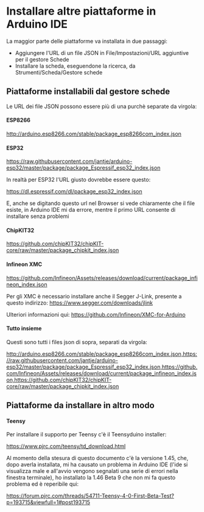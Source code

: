 # Installare altre piattaforme in Arduino IDE

La maggior parte delle piattaforme va installata in due passaggi:

- Aggiungere l'URL di un file JSON in File/Impostazioni/URL aggiuntive per il gestore Schede
- Installare la scheda, eseguendone la ricerca, da Strumenti/Scheda/Gestore schede

## Piattaforme installabili dal gestore schede

Le URL dei file JSON possono essere più di una purchè separate da virgola:

#### ESP8266
http://arduino.esp8266.com/stable/package_esp8266com_index.json

#### ESP32
https://raw.githubusercontent.com/jantje/arduino-esp32/master/package/package_Espressif_esp32_index.json

In realtà per ESP32 l'URL giusto dovrebbe essere questo:

https://dl.espressif.com/dl/package_esp32_index.json

E, anche se digitando questo url nel Browser si vede chiaramente che il file esiste, in Arduino IDE mi da errore, mentre il primo URL consente di installare senza problemi

#### ChipKIT32
https://github.com/chipKIT32/chipKIT-core/raw/master/package_chipkit_index.json

#### Infineon XMC
https://github.com/Infineon/Assets/releases/download/current/package_infineon_index.json

Per gli XMC è necessario installare anche il Segger J-Link, presente a questo indirizzo: https://www.segger.com/downloads/jlink

Ulteriori informazioni qui: https://github.com/Infineon/XMC-for-Arduino

#### Tutto insieme

Questi sono tutti i files json di sopra, separati da virgola:

http://arduino.esp8266.com/stable/package_esp8266com_index.json,https://raw.githubusercontent.com/jantje/arduino-esp32/master/package/package_Espressif_esp32_index.json,https://github.com/Infineon/Assets/releases/download/current/package_infineon_index.json,https://github.com/chipKIT32/chipKIT-core/raw/master/package_chipkit_index.json


## Piattaforme da installare in altro modo

#### Teensy

Per installare il supporto per Teensy c'è il Teensyduino installer:

https://www.pjrc.com/teensy/td_download.html

Al momento della stesura di questo documento c'è la versione 1.45, che, dopo averla installata, mi ha causato un problema in Arduino IDE (l'ide si visualizza male e all'avvio vengono segnalati una serie di errori nella finestra terminale), ho installato la 1.46 Beta 9 che non mi fa questo problema ed è reperibile qui:

https://forum.pjrc.com/threads/54711-Teensy-4-0-First-Beta-Test?p=193715&viewfull=1#post193715

